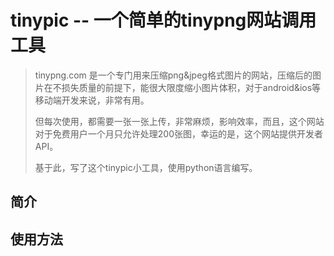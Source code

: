 # tinypic -- 一个简单的tinypng网站调用工具

> tinypng.com 是一个专门用来压缩png&jpeg格式图片的网站，压缩后的图片在不损失质量的前提下，能很大限度缩小图片体积，对于android&ios等移动端开发来说，非常有用。
> 
> 但每次使用，都需要一张一张上传，非常麻烦，影响效率，而且，这个网站对于免费用户一个月只允许处理200张图，幸运的是，这个网站提供开发者API。
> 
> 基于此，写了这个tinypic小工具，使用python语言编写。

## 简介

## 使用方法


